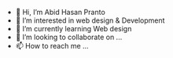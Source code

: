 - 👋 Hi, I’m Abid Hasan Pranto
- 👀 I’m interested in web design & Development 
- 🌱 I’m currently learning Web design 
- 💞️ I’m looking to collaborate on ...
- 📫 How to reach me ...

<!---
abidhasanpranto52/abidhasanpranto52 is a ✨ special ✨ repository because its `README.md` (this file) appears on your GitHub profile.
You can click the Preview link to take a look at your changes.
--->
